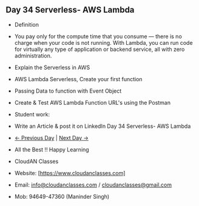 
## Day 34 Serverless- AWS Lambda

- Definition
  
- You pay only for the compute time that you consume — there is no charge when your code is not running. With Lambda, you can run code for virtually any type of application 
   or backend service, all with zero administration.


- Explain the Serverless in AWS

- AWS Lambda Serverless, Create your first function

- Passing Data to function with Event Object

- Create & Test AWS Lambda Function URL's using the Postman


- Student work:
- Write an Article & post it on LinkedIn Day 34 Serverless- AWS Lambda
- [← Previous Day](../Day33/README.md) | [Next Day →](../Day35/README.md)

- All the Best !! Happy Learning
- CloudAN Classes
- Website: [https://www.cloudanclasses.com]
- Email: info@cloudanclasses.com / cloudanclasses@gmail.com
- Mob: 94649-47360 (Maninder Singh)

